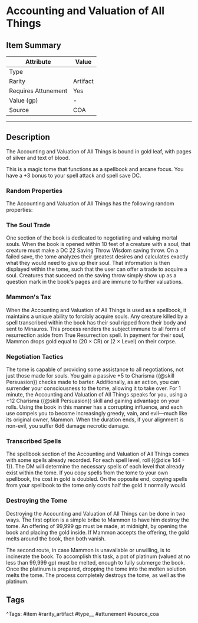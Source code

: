 # Accounting and Valuation of All Things

## Item Summary

| Attribute            | Value                        |
|----------------------|------------------------------|
| Type                 |   |
| Rarity               | Artifact             |
| Requires Attunement  | Yes                |
| Value (gp)           | -    |
| Source               | COA |

---

## Description

The Accounting and Valuation of All Things is bound in gold leaf, with pages of silver and text of blood.

This is a magic tome that functions as a spellbook and arcane focus. You have a +3 bonus to your spell attack and spell save DC.

### Random Properties

The Accounting and Valuation of All Things has the following random properties:

### The Soul Trade

One section of the book is dedicated to negotiating and valuing mortal souls. When the book is opened within 10 feet of a creature with a soul, that creature must make a DC 22 Saving Throw Wisdom saving throw. On a failed save, the tome analyzes their greatest desires and calculates exactly what they would need to give up their soul. That information is then displayed within the tome, such that the user can offer a trade to acquire a soul. Creatures that succeed on the saving throw simply show up as a question mark in the book's pages and are immune to further valuations.

### Mammon's Tax

When the Accounting and Valuation of All Things is used as a spellbook, it maintains a unique ability to forcibly acquire souls. Any creature killed by a spell transcribed within the book has their soul ripped from their body and sent to Minauros. This process renders the subject immune to all forms of resurrection aside from True Resurrection spell. In payment for their soul, Mammon drops gold equal to (20 × CR) or (2 × Level) on their corpse.

### Negotiation Tactics

The tome is capable of providing some assistance to all negotiations, not just those made for souls. You gain a passive +5 to Charisma ({@skill Persuasion}) checks made to barter. Additionally, as an action, you can surrender your consciousness to the tome, allowing it to take over. For 1 minute, the Accounting and Valuation of All Things speaks for you, using a +12 Charisma ({@skill Persuasion}) skill and gaining advantage on your rolls. Using the book in this manner has a corrupting influence, and each use compels you to become increasingly greedy, vain, and evil—much like its original owner, Mammon. When the duration ends, if your alignment is non-evil, you suffer 6d6 damage necrotic damage.

### Transcribed Spells

The spellbook section of the Accounting and Valuation of All Things comes with some spells already recorded. For each spell level, roll ({@dice 1d4 - 1}). The DM will determine the necessary spells of each level that already exist within the tome. If you copy spells from the tome to your own spellbook, the cost in gold is doubled. On the opposite end, copying spells from your spellbook to the tome only costs half the gold it normally would.

### Destroying the Tome

Destroying the Accounting and Valuation of All Things can be done in two ways. The first option is a simple bribe to Mammon to have him destroy the tome. An offering of 99,999 gp must be made, at midnight, by opening the book and placing the gold inside. If Mammon accepts the offering, the gold melts around the book, then both vanish.

The second route, in case Mammon is unavailable or unwilling, is to incinerate the book. To accomplish this task, a pot of platinum (valued at no less than 99,999 gp) must be melted, enough to fully submerge the book. Once the platinum is prepared, dropping the tome into the molten solution melts the tome. The process completely destroys the tome, as well as the platinum.

## Tags

^Tags: #item #rarity_artifact #type__ #attunement #source_coa